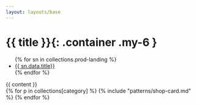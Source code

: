 ```yaml
---
layout: layouts/base
---
```


# {{ title }}{: .container .my-6 }


<div class="container grid grid-cols-4 gap-1">
  <div class="left-nav">
    <ul>
      {% for sn in collections.prod-landing %}
      <li><a href="{{ sn.url }}"
      {% if page.url == sn.url %} class="text-fuchsia-500" {% endif %}>{{ sn.data.title}}</a></li>
      {% endfor %}
    </ul>
  </div>
  <div class="col-span-3">
  {{ content }}
  <div class="card-group">
  {% for p in collections[category] %}
  {% include "patterns/shop-card.md" %}
  {% endfor %}
  </div>
  </div>
</div>